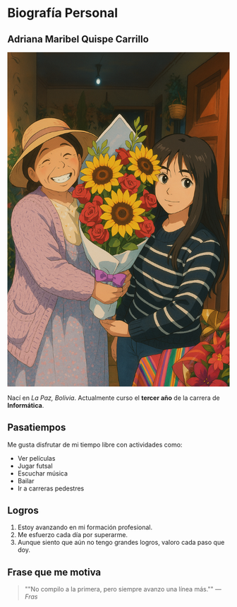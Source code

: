 # Biografía Personal

## **Adriana Maribel Quispe Carrillo**

![Mi foto](img.png)


Nací en *La Paz, Bolivia*. Actualmente curso el **tercer año** de la carrera de **Informática**.



## **Pasatiempos**

Me gusta disfrutar de mi tiempo libre con actividades como:

- Ver películas  
- Jugar futsal  
- Escuchar música  
- Bailar  
- Ir a carreras pedestres



## **Logros**

1. Estoy avanzando en mi formación profesional.
2. Me esfuerzo cada día por superarme.
3. Aunque siento que aún no tengo grandes logros, valoro cada paso que doy.



## **Frase que me motiva**

> ""No compilo a la primera, pero siempre avanzo una línea más."" — *Fras*
